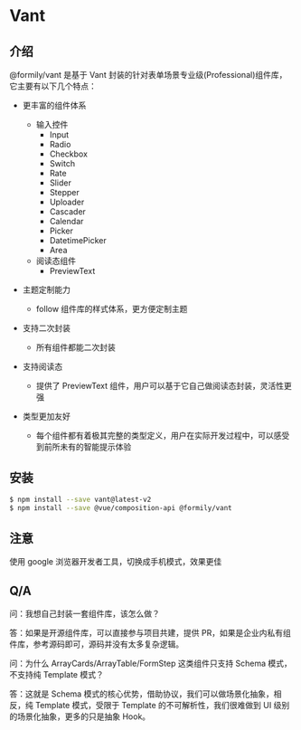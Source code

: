 # Vant

## 介绍

@formily/vant 是基于 Vant 封装的针对表单场景专业级(Professional)组件库，它主要有以下几个特点：

- 更丰富的组件体系

  - 输入控件
    - Input
    - Radio
    - Checkbox
    - Switch
    - Rate
    - Slider
    - Stepper
    - Uploader
    - Cascader
    - Calendar
    - Picker
    - DatetimePicker
    - Area
  - 阅读态组件
    - PreviewText

- 主题定制能力
  - follow 组件库的样式体系，更方便定制主题
- 支持二次封装
  - 所有组件都能二次封装
- 支持阅读态
  - 提供了 PreviewText 组件，用户可以基于它自己做阅读态封装，灵活性更强
- 类型更加友好
  - 每个组件都有着极其完整的类型定义，用户在实际开发过程中，可以感受到前所未有的智能提示体验

## 安装

```bash
$ npm install --save vant@latest-v2
$ npm install --save @vue/composition-api @formily/vant
```

## 注意

使用 google 浏览器开发者工具，切换成手机模式，效果更佳

## Q/A

问：我想自己封装一套组件库，该怎么做？

答：如果是开源组件库，可以直接参与项目共建，提供 PR，如果是企业内私有组件库，参考源码即可，源码并没有太多复杂逻辑。

问：为什么 ArrayCards/ArrayTable/FormStep 这类组件只支持 Schema 模式，不支持纯 Template 模式？

答：这就是 Schema 模式的核心优势，借助协议，我们可以做场景化抽象，相反，纯 Template 模式，受限于 Template 的不可解析性，我们很难做到 UI 级别的场景化抽象，更多的只是抽象 Hook。
